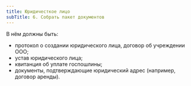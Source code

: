 ```yaml
---
title: Юридичесткое лицо
subTitle: 6. Собрать пакет документов
---
```


В нём должны быть:

- протокол о создании юридического лица, договор об учреждении ООО;
- устав юридического лица;
- квитанция об уплате госпошлины;
- документы, подтверждающие юридический адрес (например, договор аренды).